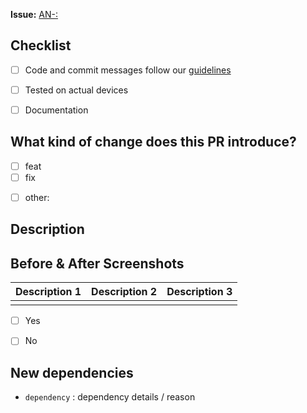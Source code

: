 <!-- base branch: dev -->
<!-- Example:

**Issue**: [AN-2: Add styleguide for coding](https://ticketsystem.schul-cloud.org/browse/AN-2)


## Checklist

- [x]  The commit message follows our guidelines: https://github.com/angular/angular/blob/master/CONTRIBUTING.md#commit
- [ ] Tested on actual devices
- [x] Documentation


## What kind of change does this PR introduce?

- [ ] feat
- [ ] fix
- [x] docs
- [ ] other:


## Description

This PR readds a README and some documentation for new contributors.

- feat: add README
- feat: add LICENSE
- feat: add CHANGELOG
- feat: add CONTRIBUTING, architecture, styleguide
- feat: add issue + PR template

 -->


**Issue:** [AN-<ID>: <name>](<link to Jira>)


## Checklist
<!-- Check all items that apply using "x" -->

- [ ] Code and commit messages follow our [guidelines](../styleguide)
- [ ] Tested on actual devices
- [ ] Documentation


## What kind of change does this PR introduce?
<!-- Check all items that apply using "x" -->

- [ ] feat <!-- Feature -->
- [ ] fix <!-- Bugfix -->
<!-- - [ ] refactor <!-- Refactoring (no functional changes) -->
<!-- - [ ] build <!-- Build related changes -->
<!-- - [ ] ci <!-- CI related changes -->
<!-- - [ ] docs <!-- Documentation content changes -->
- [ ] other:  <!-- Please describe -->


## Description
<!-- A few sentences describing the overall goals of the pull request's commits.
What is the current behavior of the app? What is the updated/expected behavior with this PR? -->




## Before & After Screenshots
<!-- If not applicable, just remove this section. -->

| Description 1         | Description 2         | Description 3         |
| :-------------------: | :-------------------: | :-------------------: |
| <!-- screenshot 1 --> | <!-- screenshot 2 --> | <!-- screenshot 3 --> |


<!-- ## Does this PR introduce a breaking change?
<!-- If this PR contains a breaking change, please add this section and describe the impact. -->

- [ ] Yes
- [ ] No


## New dependencies
<!-- Any new dependencies you added. If not applicable, just remove this section. -->

- `dependency` : dependency details / reason


<!-- If this PR is complete, please add the label `PR: ready for merge` from the right. -->
